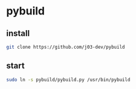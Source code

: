 # pybuild

## install

```bash
git clone https://github.com/j03-dev/pybuild
```

## start
```bash
sudo ln -s pybuild/pybuild.py /usr/bin/pybuild
```
